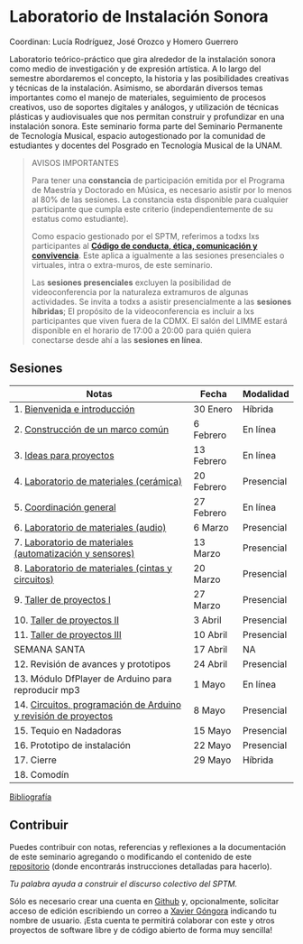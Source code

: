 # Laboratorio de Instalación Sonora

Coordinan: Lucía Rodríguez, José Orozco y Homero Guerrero

Laboratorio teórico-práctico que gira alrededor de la instalación sonora como
medio de investigación y de expresión artística. A lo largo del semestre
abordaremos el concepto, la historia y las posibilidades creativas y técnicas
de la instalación. Asimismo, se abordarán diversos temas importantes como el
manejo de materiales, seguimiento de procesos creativos, uso de soportes
digitales y análogos, y utilización de técnicas plásticas y audiovisuales que
nos permitan construir y profundizar en una instalación sonora. Este seminario
forma parte del Seminario Permanente de Tecnología Musical, espacio
autogestionado por la comunidad de estudiantes y docentes del Posgrado en
Tecnología Musical de la UNAM.

> AVISOS IMPORTANTES
>
> Para tener una **constancia** de participación emitida por el Programa de Maestría y Doctorado en Música, es necesario asistir por lo menos al 80% de las sesiones.
> La constancia esta disponible para cualquier participante que cumpla este criterio (independientemente de su estatus como estudiante).
>
> Como espacio gestionado por el SPTM, referimos a todxs lxs participantes al
> [**Código de conducta, ética, comunicación y convivencia**](https://github.com/sptm-unam/codigo-de-conducta).
> Este aplica a igualmente a las sesiones presenciales o virtuales, intra o extra-muros, de este seminario.
>
> Las **sesiones presenciales** excluyen la posibilidad de videoconferencia por la naturaleza extramuros de algunas actividades.
> Se invita a todxs a asistir presencialmente a las **sesiones híbridas**;
> El propósito de la videoconferencia es incluir a lxs participantes que viven fuera de la CDMX.
> El salón del LIMME estará disponible en el horario de 17:00 a 20:00 para quién quiera conectarse desde ahí a las **sesiones en línea**.

## Sesiones

| Notas                                                                              | Fecha      | Modalidad  |
|------------------------------------------------------------------------------------|------------|------------|
| 1.  [Bienvenida e introducción](./sesiones/1.html)                                 | 30 Enero   | Híbrida    |
| 2.  [Construcción de un marco común](./sesiones/2.html)                            | 6 Febrero  | En línea   |
| 3.  [Ideas para proyectos](./sesiones/3.html)                                      | 13 Febrero | En línea   |
| 4.  [Laboratorio de materiales (cerámica)](./sesiones/4.html)                      | 20 Febrero | Presencial |
| 5.  [Coordinación general](./sesiones/5.html)                                      | 27 Febrero | En línea   |
| 6.  [Laboratorio de materiales (audio)](./sesiones/6.md)                           | 6 Marzo    | Presencial |
| 7.  [Laboratorio de materiales (automatización y sensores)](./sesiones/7.md)       | 13 Marzo   | Presencial |
| 8.  [Laboratorio de materiales (cintas y circuitos)](./sesiones/8.md)              | 20 Marzo   | Presencial |
| 9.  [Taller de proyectos I](./sesiones/9.md)                                       | 27 Marzo   | Presencial |
| 10. [Taller de proyectos II](./sesiones/10.md)                                     | 3 Abril    | Presencial |
| 11. [Taller de proyectos III](./sesiones/11.md)                                    | 10 Abril   | Presencial |
| SEMANA SANTA                                                                       | 17 Abril   | NA         |
| 12. Revisión de avances y prototipos                                               | 24 Abril   | Presencial |
| 13. Módulo DfPlayer de Arduino para reproducir mp3                                 | 1 Mayo     | En línea   |
| 14. [Circuitos, programación de Arduino y revisión de proyectos](./sesiones/14.md) | 8 Mayo     | Presencial |
| 15. Tequio en Nadadoras                                                            | 15 Mayo    | Presencial |
| 16. Prototipo de instalación                                                       | 22 Mayo    | Presencial |
| 17. Cierre                                                                         | 29 Mayo    | Híbrida    |
| 18. Comodín

[Bibliografía](./bibliografia.html)

## Contribuir

Puedes contribuir con notas, referencias y reflexiones a la documentación de
este seminario agregando o modificando el contenido de este
[repositorio](https://github.com/sptm-unam/laboratorio-instalacion-sonora)
(donde encontrarás instrucciones detalladas para hacerlo).

_Tu palabra ayuda a construir el discurso colectivo del SPTM._

Sólo es necesario crear una cuenta en [Github](https://github.com) y,
opcionalmente, solicitar acceso de edición escribiendo un correo a
[Xavier Góngora](mailto:xavier.gongora@comunidad.unam.mx)
indicando tu nombre de usuario. ¡Esta cuenta te permitirá colaborar con este y
otros proyectos de software libre y de código abierto de forma muy sencilla!
